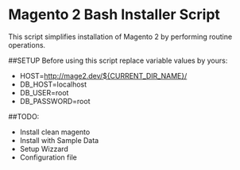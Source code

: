 # Magento 2 Bash Installer Script
This script simplifies installation of Magento 2 by performing routine operations.

##SETUP
Before using this script replace variable values by yours:
 * HOST=http://mage2.dev/${CURRENT_DIR_NAME}/
 * DB_HOST=localhost
 * DB_USER=root
 * DB_PASSWORD=root

##TODO:
 * Install clean magento
 * Install with Sample Data
 * Setup Wizzard
 * Configuration file
